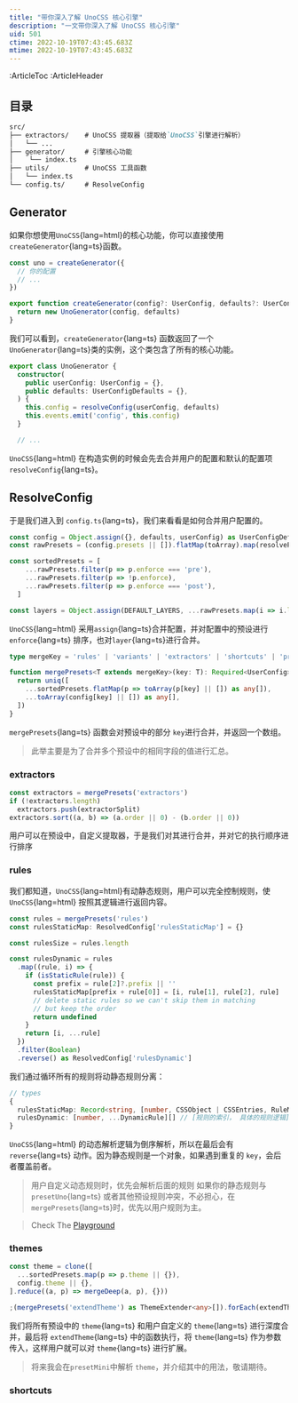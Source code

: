 ```yaml
---
title: "带你深入了解 UnoCSS 核心引擎"
description: "一文带你深入了解 UnoCSS 核心引擎"
uid: 501
ctime: 2022-10-19T07:43:45.683Z
mtime: 2022-10-19T07:43:45.683Z
---
```


:ArticleToc
:ArticleHeader

## 目录
```md
src/
├── extractors/    # UnoCSS 提取器（提取给`UnoCSS`引擎进行解析）
│   └── ...
├── generator/     # 引擎核心功能
│    └── index.ts
├── utils/         # UnoCSS 工具函数
│   └── index.ts
└── config.ts/     # ResolveConfig
```

## Generator
如果你想使用`UnoCSS`{lang=html}的核心功能，你可以直接使用`createGenerator`{lang=ts}函数。

```ts
const uno = createGenerator({
  // 你的配置
  // ...
})
```

```ts
export function createGenerator(config?: UserConfig, defaults?: UserConfigDefaults) {
  return new UnoGenerator(config, defaults)
}
```
我们可以看到，`createGenerator`{lang=ts} 函数返回了一个`UnoGenerator`{lang=ts}类的实例，这个类包含了所有的核心功能。

```ts
export class UnoGenerator {
  constructor(
    public userConfig: UserConfig = {},
    public defaults: UserConfigDefaults = {},
  ) {
    this.config = resolveConfig(userConfig, defaults)
    this.events.emit('config', this.config)
  }

  // ...
```  

`UnoCSS`{lang=html} 在构造实例的时候会先去合并用户的配置和默认的配置项`resolveConfig`{lang=ts}。

## ResolveConfig
于是我们进入到 `config.ts`{lang=ts}，我们来看看是如何合并用户配置的。

```ts
const config = Object.assign({}, defaults, userConfig) as UserConfigDefaults
const rawPresets = (config.presets || []).flatMap(toArray).map(resolvePreset)

const sortedPresets = [
    ...rawPresets.filter(p => p.enforce === 'pre'),
    ...rawPresets.filter(p => !p.enforce),
    ...rawPresets.filter(p => p.enforce === 'post'),
  ]

const layers = Object.assign(DEFAULT_LAYERS, ...rawPresets.map(i => i.layers), userConfig.layers)
```
`UnoCSS`{lang=html} 采用`assign`{lang=ts}合并配置，并对配置中的预设进行`enforce`{lang=ts} 排序，也对`layer`{lang=ts}进行合并。

```ts
type mergeKey = 'rules' | 'variants' | 'extractors' | 'shortcuts' | 'preflights' | 'preprocess' | 'postprocess' | 'extendTheme' | 'safelist'

function mergePresets<T extends mergeKey>(key: T): Required<UserConfig>[T] {
  return uniq([
    ...sortedPresets.flatMap(p => toArray(p[key] || []) as any[]),
    ...toArray(config[key] || []) as any[],
  ])
}
```
`mergePresets`{lang=ts} 函数会对预设中的部分 `key`进行合并，并返回一个数组。
> 此举主要是为了合并多个预设中的相同字段的值进行汇总。

### extractors
```ts
const extractors = mergePresets('extractors')
if (!extractors.length)
  extractors.push(extractorSplit)
extractors.sort((a, b) => (a.order || 0) - (b.order || 0))
```

用户可以在预设中，自定义提取器，于是我们对其进行合并，并对它的执行顺序进行排序

### rules
我们都知道，`UnoCSS`{lang=html}有动静态规则，用户可以完全控制规则，使`UnoCSS`{lang=html} 按照其逻辑进行返回内容。

```ts
const rules = mergePresets('rules')
const rulesStaticMap: ResolvedConfig['rulesStaticMap'] = {}

const rulesSize = rules.length

const rulesDynamic = rules
  .map((rule, i) => {
    if (isStaticRule(rule)) {
      const prefix = rule[2]?.prefix || ''
      rulesStaticMap[prefix + rule[0]] = [i, rule[1], rule[2], rule]
      // delete static rules so we can't skip them in matching
      // but keep the order
      return undefined
    }
    return [i, ...rule]
  })
  .filter(Boolean)
  .reverse() as ResolvedConfig['rulesDynamic']
```
我们通过循环所有的规则将动静态规则分离：
```ts
// types
{
  rulesStaticMap: Record<string, [number, CSSObject | CSSEntries, RuleMeta | undefined, Rule] | undefined>
  rulesDynamic: [number, ...DynamicRule][] // [规则的索引， 具体的规则逻辑][]
}
```
`UnoCSS`{lang=html} 的动态解析逻辑为倒序解析，所以在最后会有 `reverse`{lang=ts} 动作。因为静态规则是一个对象，如果遇到重复的 `key`，会后者覆盖前者。
> 用户自定义动态规则时，优先会解析后面的规则
如果你的静态规则与`presetUno`{lang=ts} 或者其他预设规则冲突，不必担心，在`mergePresets`{lang=ts}时，优先以用户规则为主。

> Check The [Playground](https://uno.antfu.me/play/?html=DwEwlgbgUABDDGBXAzgFwPYFsC0AnRANgKbIAiAngHYCGmY8sMqRAHqtgEwsFQB8j%2BYmSq16UYAHpwEfuOmMkaLHkJFGzNp258Bq4TToNJ0-kA&config=JYWwDg9gTgLgBAbzgEwKYDNgDtUGEJaYDmANHGFKgM6owCCMMUwARgK4zDoCeZF1tAKpYIcAL5x0UCCDgByNiIDGVKnIBQ61AA9IsFBgCGbADbw0mHPkLAiACgTq4cKKeoAuOAG0nz73KU2KhgZAFpXE1Q5MiQlCBNoTzkWEzYo8QBdEl9nLwCgkJBwt2jEODiEqCTKZDlM7JzvAHoAPUDgsIjqABFuLEMQYCUAEiayOwBKOABeAD44B3L4xPkaurEJrMavVvbC4siqXv7BkbGFqbmF2OWq%2BRS09c3s5y3nfhoYKk8vD6ERSZ8SifBhMVgcLjcSZbDbqIA&options=N4IgzgLgTglgxhEAuaBXApgGhNAhgOzADMB7KAW2SNwBswsQp0wAHEwmAN3StvoF8gA)



### themes
```ts
const theme = clone([
  ...sortedPresets.map(p => p.theme || {}),
  config.theme || {},
].reduce((a, p) => mergeDeep(a, p), {}))

;(mergePresets('extendTheme') as ThemeExtender<any>[]).forEach(extendTheme => extendTheme(theme))
```
我们将所有预设中的 `theme`{lang=ts} 和用户自定义的 `theme`{lang=ts} 进行深度合并，最后将 `extendTheme`{lang=ts} 中的函数执行，将 `theme`{lang=ts} 作为参数传入，这样用户就可以对 `theme`{lang=ts} 进行扩展。

> 将来我会在`presetMini`中解析 `theme`，并介绍其中的用法，敬请期待。

### shortcuts
